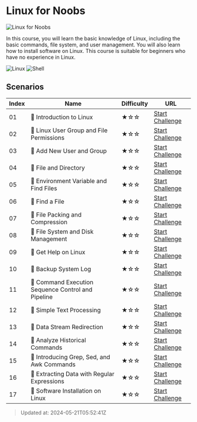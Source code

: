 # Linux for Noobs

![Linux for Noobs](https://cover-creator.labex.io/linux-for-noobs.png)

In this course, you will learn the basic knowledge of Linux, including the basic commands, file system, and user management. You will also learn how to install software on Linux. This course is suitable for beginners who have no experience in Linux.

![Linux](https://img.shields.io/badge/Linux-whitesmoke?style=for-the-badge&logo=linux)
![Shell](https://img.shields.io/badge/Shell-whitesmoke?style=for-the-badge&logo=shell)


## Scenarios

|   Index | Name                                               | Difficulty   | URL                                                                       |
|---------|----------------------------------------------------|--------------|---------------------------------------------------------------------------|
|      01 | 🎯 Introduction to Linux                           | ★☆☆          | <a target='_blank' href='https://labex.io/labs/18001'>Start Challenge</a> |
|      02 | 🎯 Linux User Group and File Permissions           | ★☆☆          | <a target='_blank' href='https://labex.io/labs/18002'>Start Challenge</a> |
|      03 | 🎯 Add New User and Group                          | ★☆☆          | <a target='_blank' href='https://labex.io/labs/17987'>Start Challenge</a> |
|      04 | 🎯 File and Directory                              | ★☆☆          | <a target='_blank' href='https://labex.io/labs/17997'>Start Challenge</a> |
|      05 | 🎯 Environment Variable and Find Files             | ★☆☆          | <a target='_blank' href='https://labex.io/labs/17996'>Start Challenge</a> |
|      06 | 🎯 Find a File                                     | ★☆☆          | <a target='_blank' href='https://labex.io/labs/17993'>Start Challenge</a> |
|      07 | 🎯 File Packing and Compression                    | ★☆☆          | <a target='_blank' href='https://labex.io/labs/17998'>Start Challenge</a> |
|      08 | 🎯 File System and Disk Management                 | ★☆☆          | <a target='_blank' href='https://labex.io/labs/17999'>Start Challenge</a> |
|      09 | 🎯 Get Help on Linux                               | ★☆☆          | <a target='_blank' href='https://labex.io/labs/18000'>Start Challenge</a> |
|      10 | 🎯 Backup System Log                               | ★☆☆          | <a target='_blank' href='https://labex.io/labs/17989'>Start Challenge</a> |
|      11 | 🎯 Command Execution Sequence Control and Pipeline | ★☆☆          | <a target='_blank' href='https://labex.io/labs/17994'>Start Challenge</a> |
|      12 | 🎯 Simple Text Processing                          | ★☆☆          | <a target='_blank' href='https://labex.io/labs/18004'>Start Challenge</a> |
|      13 | 🎯 Data Stream Redirection                         | ★☆☆          | <a target='_blank' href='https://labex.io/labs/17995'>Start Challenge</a> |
|      14 | 🎯 Analyze Historical Commands                     | ★☆☆          | <a target='_blank' href='https://labex.io/labs/17988'>Start Challenge</a> |
|      15 | 🎯 Introducing Grep, Sed, and Awk Commands         | ★☆☆          | <a target='_blank' href='https://labex.io/labs/18003'>Start Challenge</a> |
|      16 | 🎯 Extracting Data with Regular Expressions        | ★☆☆          | <a target='_blank' href='https://labex.io/labs/17991'>Start Challenge</a> |
|      17 | 🎯 Software Installation on Linux                  | ★☆☆          | <a target='_blank' href='https://labex.io/labs/18005'>Start Challenge</a> |

> Updated at: 2024-05-21T05:52:41Z
